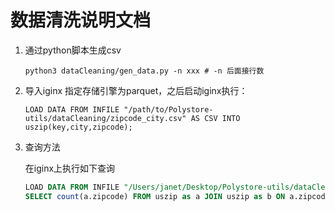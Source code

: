 # 数据清洗说明文档

1. 通过python脚本生成csv
    ```shell
    python3 dataCleaning/gen_data.py -n xxx # -n 后面接行数
    ```
2. 导入iginx
   指定存储引擎为parquet，之后启动iginx执行：
   
    ```
   LOAD DATA FROM INFILE "/path/to/Polystore-utils/dataCleaning/zipcode_city.csv" AS CSV INTO uszip(key,city,zipcode);
    ```   

3. 查询方法

    在iginx上执行如下查询
    ```sql
    LOAD DATA FROM INFILE "/Users/janet/Desktop/Polystore-utils/dataCleaning/zipcode_city.csv" AS CSV INTO uszip(key,city,zipcode);
    SELECT count(a.zipcode) FROM uszip as a JOIN uszip as b ON a.zipcode = b.zipcode WHERE a.city <> b.city;
    ```